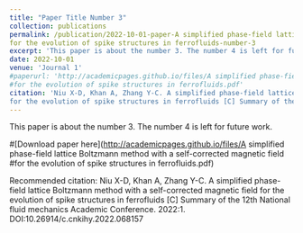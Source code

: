 ```yaml
---
title: "Paper Title Number 3"
collection: publications
permalink: /publication/2022-10-01-paper-A simplified phase-field lattice Boltzmann method with a self-corrected magnetic field
for the evolution of spike structures in ferrofluids-number-3
excerpt: 'This paper is about the number 3. The number 4 is left for future work.'
date: 2022-10-01
venue: 'Journal 1'
#paperurl: 'http://academicpages.github.io/files/A simplified phase-field lattice Boltzmann method with a self-corrected magnetic field
#for the evolution of spike structures in ferrofluids.pdf'
citation: 'Niu X-D, Khan A, Zhang Y-C. A simplified phase-field lattice Boltzmann method with a self-corrected magnetic field
for the evolution of spike structures in ferrofluids [C] Summary of the 12th National fluid mechanics Academic Conference. 2022:1. DOI:10.26914/c.cnkihy.2022.068157'
---
```

This paper is about the number 3. The number 4 is left for future work.

#[Download paper here](http://academicpages.github.io/files/A simplified phase-field lattice Boltzmann method with a self-corrected magnetic field
#for the evolution of spike structures in ferrofluids.pdf)

Recommended citation: Niu X-D, Khan A, Zhang Y-C. A simplified phase-field lattice Boltzmann method with a self-corrected magnetic field
for the evolution of spike structures in ferrofluids [C] Summary of the 12th National fluid mechanics Academic Conference. 2022:1. DOI:10.26914/c.cnkihy.2022.068157
